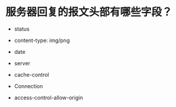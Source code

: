 # 服务器回复的报文头部有哪些字段？

- status
- content-type: img/png
- date
- server
- cache-control

- Connection
- access-control-allow-origin



